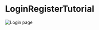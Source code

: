 # LoginRegisterTutorial
<img alt="Login page" src="https://user-images.githubusercontent.com/89081979/247868337-ba700c8f-f758-4c68-8f7d-7b7d672e62fd.png">
